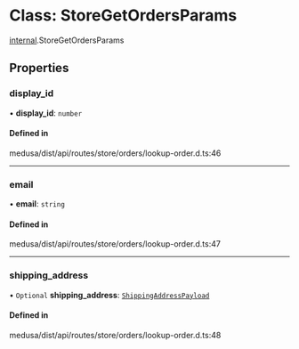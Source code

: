 # Class: StoreGetOrdersParams

[internal](../modules/internal-35.md).StoreGetOrdersParams

## Properties

### display\_id

• **display\_id**: `number`

#### Defined in

medusa/dist/api/routes/store/orders/lookup-order.d.ts:46

___

### email

• **email**: `string`

#### Defined in

medusa/dist/api/routes/store/orders/lookup-order.d.ts:47

___

### shipping\_address

• `Optional` **shipping\_address**: [`ShippingAddressPayload`](internal-35.ShippingAddressPayload.md)

#### Defined in

medusa/dist/api/routes/store/orders/lookup-order.d.ts:48

